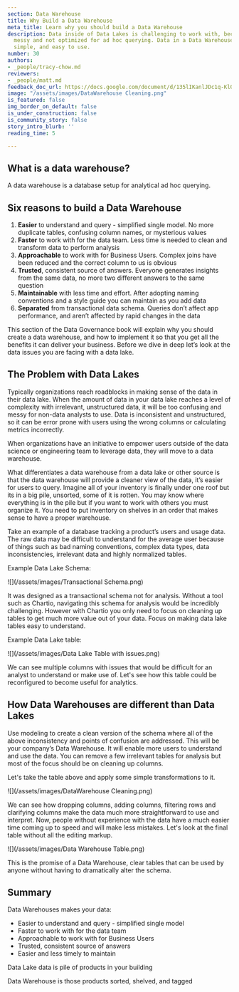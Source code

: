 ```yaml
---
section: Data Warehouse
title: Why Build a Data Warehouse
meta_title: Learn why you should build a Data Warehouse
description: Data inside of Data Lakes is challenging to work with, because it is
  messy and not optimized for ad hoc querying. Data in a Data Warehouse is clean,
  simple, and easy to use.
number: 30
authors:
- _people/tracy-chow.md
reviewers:
- _people/matt.md
feedback_doc_url: https://docs.google.com/document/d/135lIKanlJDc1q-KlQwlYzq7kAcPRyi_VZ1oXOrklXW4/edit?usp=sharing
image: "/assets/images/DataWarehouse Cleaning.png"
is_featured: false
img_border_on_default: false
is_under_construction: false
is_community_story: false
story_intro_blurb: ''
reading_time: 5

---
```

## What is a data warehouse?

A data warehouse is a database setup for analytical ad hoc querying.

## Six reasons to build a Data Warehouse

1. **Easier** to understand and query - simplified single model. No more duplicate tables, confusing column names, or mysterious values
2. **Faster** to work with for the data team. Less time is needed to clean and transform data to perform analysis
3. **Approachable** to work with for Business Users. Complex joins have been reduced and the correct column to us is obvious
4. **Trusted**, consistent source of answers. Everyone generates insights from the same data, no more two different answers to the same question
5. **Maintainable** with less time and effort. After adopting naming conventions and a style guide you can maintain as you add data
6. **Separated** from transactional data schema. Queries don’t affect app performance, and aren’t affected by rapid changes in the data

This section of the Data Governance book will explain why you should create a data warehouse, and how to implement it so that you get all the benefits it can deliver your business. Before we dive in deep let’s look at the data issues you are facing with a data lake.

## The Problem with Data Lakes

Typically organizations reach roadblocks in making sense of the data in their data lake. When the amount of data in your data lake reaches a level of complexity with irrelevant, unstructured data, it will be too confusing and messy for non-data analysts to use. Data is inconsistent and unstructured, so it can be error prone with users using the wrong columns or calculating metrics incorrectly.

When organizations have an initiative to empower users outside of the data science or engineering team to leverage data, they will move to a data warehouse.

What differentiates a data warehouse from a data lake or other source is that the data warehouse will provide a cleaner view of the data, it’s easier for users to query. Imagine all of your inventory is finally under one roof but its in a big pile, unsorted, some of it is rotten. You may know where everything is in the pile but if you want to work with others you must organize it. You need to put inventory on shelves in an order that makes sense to have a proper warehouse.

Take an example of a database tracking a product’s users and usage data. The raw data may be difficult to understand for the average user because of things such as bad naming conventions, complex data types, data inconsistencies, irrelevant data and highly normalized tables.

Example Data Lake Schema:

![](/assets/images/Transactional Schema.png)

It was designed as a transactional schema not for analysis. Without a tool such as Chartio, navigating this schema for analysis would be incredibly challenging. However with Chartio you only need to focus on cleaning up tables to get much more value out of your data. Focus on making data lake tables easy to understand.

Example Data Lake table:

![](/assets/images/Data Lake Table with issues.png)

We can see multiple columns with issues that would be difficult for an analyst to understand or make use of. Let's see how this table could be reconfigured to become useful for analytics.

## How Data Warehouses are different than Data Lakes

Use modeling to create a clean version of the schema where all of the above inconsistency and points of confusion are addressed. This will be your company’s Data Warehouse. It will enable more users to understand and use the data. You can remove a few irrelevant tables for analysis but most of the focus should be on cleaning up columns.

Let's take the table above and apply some simple transformations to it.

![](/assets/images/DataWarehouse Cleaning.png)

We can see how dropping columns, adding columns, filtering rows and clarifying columns make the data much more straightforward to use and interpret. Now, people without experience with the data have a much easier time coming up to speed and will make less mistakes. Let's look at the final table without all the editing markup.

  
![](/assets/images/Data Warehouse Table.png)

This is the promise of a Data Warehouse, clear tables that can be used by anyone without having to dramatically alter the schema.

## Summary

Data Warehouses makes your data:

* Easier to understand and query - simplified single model
* Faster to work with for the data team
* Approachable to work with for Business Users
* Trusted, consistent source of answers
* Easier and less timely to maintain

Data Lake data is pile of products in your building

Data Warehouse is those products sorted, shelved, and tagged